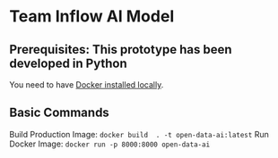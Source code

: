 # Team Inflow AI Model

## Prerequisites: This prototype has been developed in Python

You need to have [Docker installed locally](https://docs.docker.com/get-docker/).

## Basic Commands

Build Production Image: `docker build  . -t open-data-ai:latest`
Run Docker Image:  `docker run -p 8000:8000 open-data-ai`